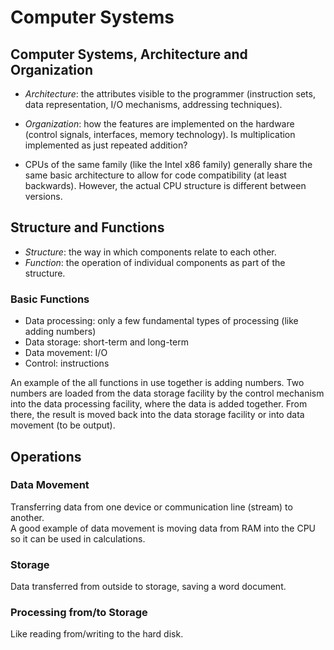 # Computer Systems

## Computer Systems, Architecture and Organization
- _Architecture_: the attributes visible to the programmer (instruction sets, data representation, I/O mechanisms, addressing techniques).
- _Organization_: how the features are implemented on the hardware (control signals, interfaces, memory technology). Is multiplication implemented as just repeated addition? <br />

- CPUs of the same family (like the Intel x86 family) generally share the same basic architecture to allow for code compatibility (at least backwards). However, the actual 
CPU structure is different between versions.

## Structure and Functions
- _Structure_: the way in which components relate to each other.
- _Function_: the operation of individual components as part of the structure.

### Basic Functions
- Data processing: only a few fundamental types of processing (like adding numbers)
- Data storage: short-term and long-term
- Data movement: I/O
- Control: instructions

An example of the all functions in use together is adding numbers. Two numbers are loaded from the data storage facility by the control mechanism into the data processing
facility, where the data is added together. From there, the result is moved back into the data storage facility or into data movement (to be output).

## Operations

### Data Movement
Transferring data from one device or communication line (stream) to another. <br />
A good example of data movement is moving data from RAM into the CPU so it can be used in calculations.

### Storage
Data transferred from outside to storage, saving a word document.

### Processing from/to Storage
Like reading from/writing to the hard disk.
